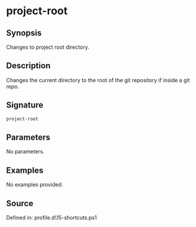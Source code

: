 # project-root

## Synopsis

Changes to project root directory.

## Description

Changes the current directory to the root of the git repository if inside a git repo.

## Signature

```powershell
project-root
```

## Parameters

No parameters.

## Examples

No examples provided.

## Source

Defined in: profile.d\15-shortcuts.ps1
